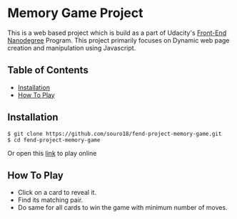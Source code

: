 # Memory Game Project
This is a web based project which is build as a part of Udacity's [Front-End Nanodegree](https://in.udacity.com/course/front-end-web-developer-nanodegree--nd001) Program. This project primarily focuses on Dynamic web page creation and manipulation using Javascript.
## Table of Contents

* [Installation](#instructions)
* [How To Play](#How_To_Play)

## Installation

```
$ git clone https://github.com/souro18/fend-project-memory-game.git
$ cd fend-project-memory-game
```
Or open this [link](https://souro18.github.io/fend-project-memory-game/) to play online

## How To Play

* Click on a card to reveal it.
* Find its matching pair.
* Do same for all cards to win the game with minimum number of moves.
